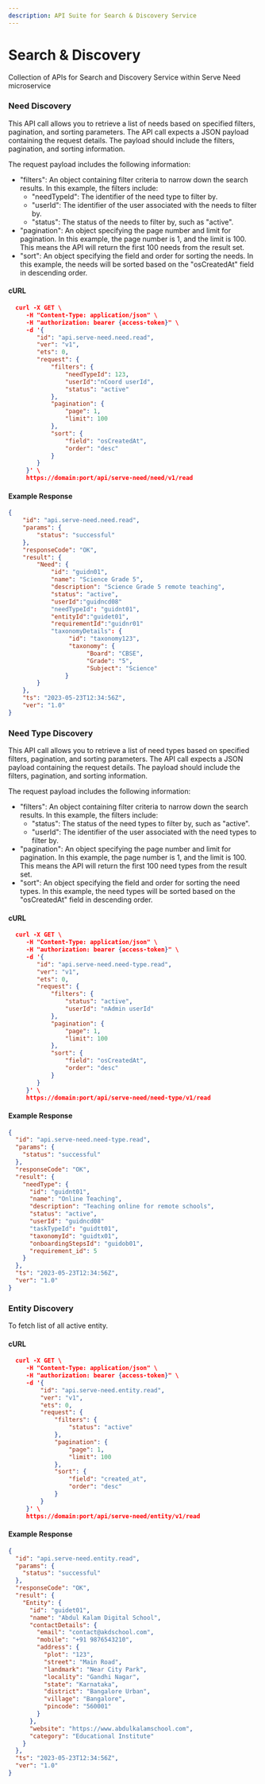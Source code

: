 ```yaml
---
description: API Suite for Search & Discovery Service
---
```


# Search & Discovery

Collection of APIs for Search and Discovery Service within Serve Need microservice

### Need Discovery

This API call allows you to retrieve a list of needs based on specified filters, pagination, and sorting parameters. The API call expects a JSON payload containing the request details. The payload should include the filters, pagination, and sorting information.

The request payload includes the following information:

* "filters": An object containing filter criteria to narrow down the search results. In this example, the filters include:
  * "needTypeId": The identifier of the need type to filter by.
  * "userId": The identifier of the user associated with the needs to filter by.
  * "status": The status of the needs to filter by, such as "active".
* "pagination": An object specifying the page number and limit for pagination. In this example, the page number is 1, and the limit is 100. This means the API will return the first 100 needs from the result set.
* "sort": An object specifying the field and order for sorting the needs. In this example, the needs will be sorted based on the "osCreatedAt" field in descending order.

#### cURL

```json
  curl -X GET \
     -H "Content-Type: application/json" \
     -H "authorization: bearer {access-token}" \
     -d '{
        "id": "api.serve-need.need.read",
        "ver": "v1",
        "ets": 0,
        "request": {
            "filters": {
                "needTypeId": 123,
                "userId":"nCoord userId",
                "status": "active"
            },
            "pagination": {
                "page": 1,
                "limit": 100
            },
            "sort": {
                "field": "osCreatedAt",
                "order": "desc"
            }
        }
     }' \
     https://domain:port/api/serve-need/need/v1/read

```

#### Example Response

```json
{
    "id": "api.serve-need.need.read",
    "params": {
        "status": "successful"
    },
    "responseCode": "OK",
    "result": {
        "Need": {
            "id": "guidn01",
            "name": "Science Grade 5",
            "description": "Science Grade 5 remote teaching",
            "status": "active",
            "userId":"guidncd08"
            "needTypeId": "guidnt01",
            "entityId":"guidet01",
            "requirementId":"guidnr01"
            "taxonomyDetails": {
                 "id": "taxonomy123",
                 "taxonomy": {
                      "Board": "CBSE",
                      "Grade": "5",
                      "Subject": "Science"
                }
        }
    },
    "ts": "2023-05-23T12:34:56Z",
    "ver": "1.0"
}
```

### Need Type Discovery

This API call allows you to retrieve a list of need types based on specified filters, pagination, and sorting parameters. The API call expects a JSON payload containing the request details. The payload should include the filters, pagination, and sorting information.

The request payload includes the following information:

* "filters": An object containing filter criteria to narrow down the search results. In this example, the filters include:
  * "status": The status of the need types to filter by, such as "active".
  * "userId": The identifier of the user associated with the need types to filter by.
* "pagination": An object specifying the page number and limit for pagination. In this example, the page number is 1, and the limit is 100. This means the API will return the first 100 need types from the result set.
* "sort": An object specifying the field and order for sorting the need types. In this example, the need types will be sorted based on the "osCreatedAt" field in descending order.

#### cURL

```json
  curl -X GET \
     -H "Content-Type: application/json" \
     -H "authorization: bearer {access-token}" \
     -d '{
        "id": "api.serve-need.need-type.read",
        "ver": "v1",
        "ets": 0,
        "request": {
            "filters": {
                "status": "active",
                "userId": "nAdmin userId"
            },
            "pagination": {
                "page": 1,
                "limit": 100
            },
            "sort": {
                "field": "osCreatedAt",
                "order": "desc"
            }
        }
     }' \
     https://domain:port/api/serve-need/need-type/v1/read

```

#### Example Response

```json
{
  "id": "api.serve-need.need-type.read",
  "params": {
    "status": "successful"
  },
  "responseCode": "OK",
  "result": {
    "needType": {
      "id": "guidnt01",
      "name": "Online Teaching",
      "description": "Teaching online for remote schools",
      "status": "active",
      "userId": "guidncd08"
      "taskTypeId": "guidtt01",
      "taxonomyId": "guidtx01",
      "onboardingStepsId": "guidob01",
      "requirement_id": 5
    }
  },
  "ts": "2023-05-23T12:34:56Z",
  "ver": "1.0"
}
```

### Entity Discovery

To fetch list of all active entity.&#x20;

#### cURL

```json
  curl -X GET \
     -H "Content-Type: application/json" \
     -H "authorization: bearer {access-token}" \
     -d '{
         "id": "api.serve-need.entity.read",
         "ver": "v1",
         "ets": 0,
         "request": {
             "filters": {
                 "status": "active"
             },
             "pagination": {
                 "page": 1,
                 "limit": 100
             },
             "sort": {
                 "field": "created_at",
                 "order": "desc"
             }
         }
     }' \
     https://domain:port/api/serve-need/entity/v1/read

```

#### Example Response

```json
{
  "id": "api.serve-need.entity.read",
  "params": {
    "status": "successful"
  },
  "responseCode": "OK",
  "result": {
    "Entity": {
      "id": "guidet01",
      "name": "Abdul Kalam Digital School",
      "contactDetails": {
        "email": "contact@akdschool.com",
        "mobile": "+91 9876543210",
        "address": {
          "plot": "123",
          "street": "Main Road",
          "landmark": "Near City Park",
          "locality": "Gandhi Nagar",
          "state": "Karnataka",
          "district": "Bangalore Urban",
          "village": "Bangalore",
          "pincode": "560001"
        }
      },
      "website": "https://www.abdulkalamschool.com",
      "category": "Educational Institute"
    }
  },
  "ts": "2023-05-23T12:34:56Z",
  "ver": "1.0"
}

```
